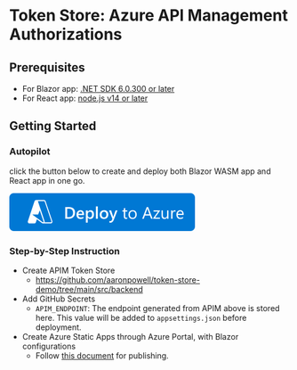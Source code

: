 # Token Store: Azure API Management Authorizations #

## Prerequisites ##

* For Blazor app: [.NET SDK 6.0.300 or later](https://dotnet.microsoft.com/en-us/download/dotnet/6.0)
* For React app: [node.js v14 or later](https://nodejs.org/en/download/)


## Getting Started ##

### Autopilot ###

click the button below to create and deploy both Blazor WASM app and React app in one go.

[![Deploy To Azure](https://raw.githubusercontent.com/Azure/azure-quickstart-templates/master/1-CONTRIBUTION-GUIDE/images/deploytoazure.svg?sanitize=true)](https://portal.azure.com/?Microsoft_Azure_ApiManagement=tuanguye2&feature.tokenstores=true#create/Microsoft.Template/uri/https%3A%2F%2Fraw.githubusercontent.com%2Fjustinyoo%2Ftoken-store-demo%2Fmain%2Fsrc%2Fbackend%2Fmain.json%3Ftoken%3DGHSAT0AAAAAABOYV4LKPYAFWUODHEF6PLQWYULHRBQ)


### Step-by-Step Instruction ###

* Create APIM Token Store
  * https://github.com/aaronpowell/token-store-demo/tree/main/src/backend
* Add GitHub Secrets
  * `APIM_ENDPOINT`: The endpoint generated from APIM above is stored here. This value will be added to `appsettings.json` before deployment.
* Create Azure Static Apps through Azure Portal, with Blazor configurations
  * Follow [this document](https://docs.microsoft.com/azure/static-web-apps/deploy-blazor#create-a-static-web-app) for publishing.
